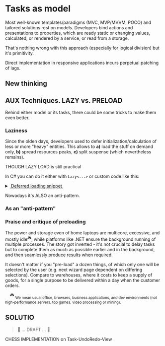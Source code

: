 # Tasks as model

Most well-known templates/paradigms (MVC, MVP/MVVM, POCO) and tailored solutions rest on models. Developers bind actions and presentations to properties, which are ready static or changing values, calculated, or rendered by a service, or read from a storage.

That's nothing wrong with this approach (especially for logical division) but it's primitivity.

Direct implementation in responsive applications incurs perpetual patching of lags. 

## New thinking



## AUX Techniques. LAZY vs. PRELOAD

Behind either model or its tasks, there could be some tricks to make them even better.

### Laziness

Since the olden days, developers used to defer initialization/calculation of less or more "heavy" entities. This allows to **a)**&nbsp;load the stuff on&nbsp;demand only, **b)**&nbsp;spread resources peaks, **c)**&nbsp;split suspense (which nevertheless remains).

THOUGH LAZY LOAD is still practical

In C# you can do it either with `Lazy<...>` or custom code like this:

<details><summary><ins>&nbsp;Deferred loading snippet&nbsp;</ins></summary>
&nbsp;
  
  ```csharp
public BigAndHeavy Ram => _ram ?? LoadAndHit();
private BigAndHeavy? _ram;
  ```
</details>

Nowadays it's ALSO an anti-pattern.

### As an "anti-pattern"

### Praise and critique of preloading

The power and storage even of home laptops are multicore, excessive, and mostly idle<sup>:video_game:</sup>, while platforms like .NET ensure the background running of multiple processes. The story got inverted - it's not crucial to delay tasks but to complete them as much as possible earlier and in the background, and then seamlessly produce results when required.

It doesn't matter if you "pre-load" a dozen things, of which only one will be selected by the user (e.g. next wizard page dependent on differing selections). Compare to warehouses, where it costs to keep a supply of goods, for a single purpose to be delivered within a day when the customer orders.

&nbsp;&nbsp;&nbsp;&nbsp;<sup>:video_game:</sup> <sub>We mean usual office, browsers, business applications, and dev environments (not high-performance servers, top games, video processing or mining).</sub>

## SOLUTIO

> 🚧 ... DRAFT ... 🚧

CHESS IMPLEMENTATION on Task-UndoRedo-View
